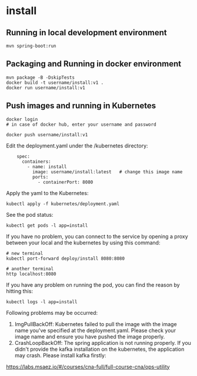 # install

## Running in local development environment

```
mvn spring-boot:run
```

## Packaging and Running in docker environment

```
mvn package -B -DskipTests
docker build -t username/install:v1 .
docker run username/install:v1
```

## Push images and running in Kubernetes

```
docker login 
# in case of docker hub, enter your username and password

docker push username/install:v1
```

Edit the deployment.yaml under the /kubernetes directory:
```
    spec:
      containers:
        - name: install
          image: username/install:latest   # change this image name
          ports:
            - containerPort: 8080

```

Apply the yaml to the Kubernetes:
```
kubectl apply -f kubernetes/deployment.yaml
```

See the pod status:
```
kubectl get pods -l app=install
```

If you have no problem, you can connect to the service by opening a proxy between your local and the kubernetes by using this command:
```
# new terminal
kubectl port-forward deploy/install 8080:8080

# another terminal
http localhost:8080
```

If you have any problem on running the pod, you can find the reason by hitting this:
```
kubectl logs -l app=install
```

Following problems may be occurred:

1. ImgPullBackOff:  Kubernetes failed to pull the image with the image name you've specified at the deployment.yaml. Please check your image name and ensure you have pushed the image properly.
1. CrashLoopBackOff: The spring application is not running properly. If you didn't provide the kafka installation on the kubernetes, the application may crash. Please install kafka firstly:

https://labs.msaez.io/#/courses/cna-full/full-course-cna/ops-utility

